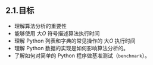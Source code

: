 ## 2.1.目标

* 理解算法分析的重要性
* 能够使用 大*O* 符号描述算法执行时间
* 理解 Python 列表和字典的常见操作的 大*O* 执行时间
* 理解 Python 数据的实现是如何影响算法分析的。
* 了解如何对简单的 Python 程序做基准测试（`benchmark`）。
